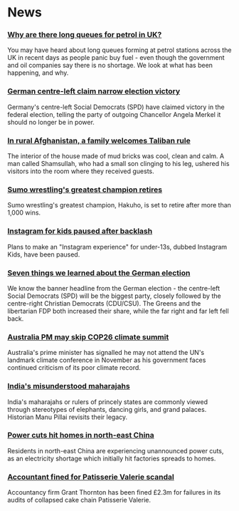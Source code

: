 # News
### [Why are there long queues for petrol in UK?](https://www.bbc.com/news/explainers-58709456)
You may have heard about long queues forming at petrol stations across the UK in recent days as people panic buy fuel - even though the government and oil companies say there is no shortage. We look at what has been happening, and why.
### [German centre-left claim narrow election victory](https://www.bbc.com/news/world-europe-58698806)
Germany's centre-left Social Democrats (SPD) have claimed victory in the federal election, telling the party of outgoing Chancellor Angela Merkel it should no longer be in power.
### [In rural Afghanistan, a family welcomes Taliban rule](https://www.bbc.com/news/world-middle-east-58698895)
The interior of the house made of mud bricks was cool, clean and calm. A man called Shamsullah, who had a small son clinging to his leg, ushered his visitors into the room where they received guests. 
### [Sumo wrestling's greatest champion retires](https://www.bbc.com/news/world-asia-58705596)
Sumo wrestling's greatest champion, Hakuho, is set to retire after more than 1,000 wins. 
### [Instagram for kids paused after backlash](https://www.bbc.com/news/technology-58707753)
Plans to make an "Instagram experience" for under-13s, dubbed Instagram Kids, have been paused.
### [Seven things we learned about the German election](https://www.bbc.com/news/world-europe-58705286)
We know the banner headline from the German election - the centre-left Social Democrats (SPD) will be the biggest party, closely followed by the centre-right Christian Democrats (CDU/CSU). The Greens and the libertarian FDP both increased their share, while the far right and far left fell back. 
### [Australia PM may skip COP26 climate summit](https://www.bbc.com/news/world-australia-58703128)
Australia's prime minister has signalled he may not attend the UN's landmark climate conference in November as his government faces continued criticism of its poor climate record.
### [India's misunderstood maharajahs](https://www.bbc.com/news/world-asia-india-58638962)
India's maharajahs or rulers of princely states are commonly viewed through stereotypes of elephants, dancing girls, and grand palaces. Historian Manu Pillai revisits their legacy.
### [Power cuts hit homes in north-east China](https://www.bbc.com/news/world-asia-china-58704221)
Residents in north-east China are experiencing unannounced power cuts, as an electricity shortage which initially hit factories spreads to homes.
### [Accountant fined for Patisserie Valerie scandal](https://www.bbc.com/news/business-58671915)
Accountancy firm  Grant Thornton has been fined £2.3m for failures in its audits of collapsed cake chain Patisserie Valerie.
